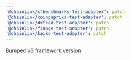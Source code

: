```yaml
---
'@chainlink/cfbenchmarks-test-adapter': patch
'@chainlink/coinpaprika-test-adapter': patch
'@chainlink/dxfeed-test-adapter': patch
'@chainlink/finage-test-adapter': patch
'@chainlink/kaiko-test-adapter': patch
---
```


Bumped v3 framework version
